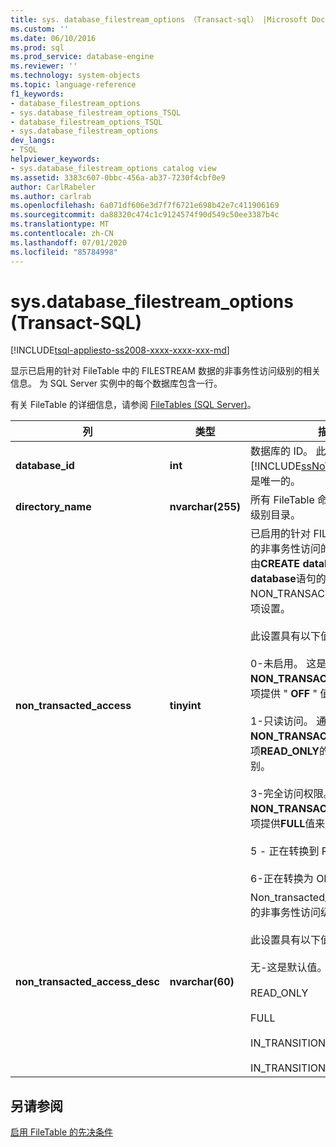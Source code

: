 ```yaml
---
title: sys. database_filestream_options （Transact-sql） |Microsoft Docs
ms.custom: ''
ms.date: 06/10/2016
ms.prod: sql
ms.prod_service: database-engine
ms.reviewer: ''
ms.technology: system-objects
ms.topic: language-reference
f1_keywords:
- database_filestream_options
- sys.database_filestream_options_TSQL
- database_filestream_options_TSQL
- sys.database_filestream_options
dev_langs:
- TSQL
helpviewer_keywords:
- sys.database_filestream_options catalog view
ms.assetid: 3383c607-0bbc-456a-ab37-7230f4cbf0e9
author: CarlRabeler
ms.author: carlrab
ms.openlocfilehash: 6a071df606e3d7f7f6721e698b42e7c411906169
ms.sourcegitcommit: da88320c474c1c9124574f90d549c50ee3387b4c
ms.translationtype: MT
ms.contentlocale: zh-CN
ms.lasthandoff: 07/01/2020
ms.locfileid: "85784998"
---
```

# <a name="sysdatabase_filestream_options-transact-sql"></a>sys.database_filestream_options (Transact-SQL)
[!INCLUDE[tsql-appliesto-ss2008-xxxx-xxxx-xxx-md](../../includes/applies-to-version/sqlserver.md)]

  显示已启用的针对 FileTable 中的 FILESTREAM 数据的非事务性访问级别的相关信息。 为 SQL Server 实例中的每个数据库包含一行。  
  
 有关 FileTable 的详细信息，请参阅 [FileTables &#40;SQL Server&#41;](../../relational-databases/blob/filetables-sql-server.md)。  
  
  
|列|类型|描述|  
|------------|----------|-----------------|  
|**database_id**|**int**|数据库的 ID。 此值在 [!INCLUDE[ssNoVersion](../../includes/ssnoversion-md.md)] 实例中是唯一的。|  
|**directory_name**|**nvarchar(255)**|所有 FileTable 命名空间的数据库级别目录。|  
|**non_transacted_access**|**tinyint**|已启用的针对 FILESTREAM 数据的非事务性访问的级别。 访问级别由**CREATE database**或**ALTER database**语句的 NON_TRANSACTED_ACCESS 选项设置。<br /><br /> 此设置具有以下值之一：<br /><br /> 0-未启用。 这是默认值。 通过为**NON_TRANSACTED_ACCESS**选项提供 " **OFF** " 值来设置此级别。<br /><br /> 1-只读访问。 通过提供**NON_TRANSACTED_ACCESS**选项**READ_ONLY**的值来设置此级别。<br /><br /> 3-完全访问权限。 通过为**NON_TRANSACTED_ACCESS**选项提供**FULL**值来设置此级别。<br /><br /> 5 - 正在转换到 READONLY<br /><br /> 6-正在转换为 OFF|  
|**non_transacted_access_desc**|**nvarchar(60)**|Non_transacted_access 中标识的非事务性访问级别的说明。<br /><br /> 此设置具有以下值之一：<br /><br /> 无-这是默认值。<br /><br /> READ_ONLY<br /><br /> FULL<br /><br /> IN_TRANSITION_TO_READ_ONLY<br /><br /> IN_TRANSITION_TO_OFF|  
  
## <a name="see-also"></a>另请参阅  
 [启用 FileTable 的先决条件](../../relational-databases/blob/enable-the-prerequisites-for-filetable.md)  
  
  
